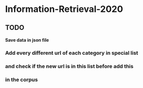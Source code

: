 # Information-Retrieval-2020

## TODO
#### Save data in json file
### Add every different url of each category in special list
### and check if the new url is in this list before add this 
### in the corpus
